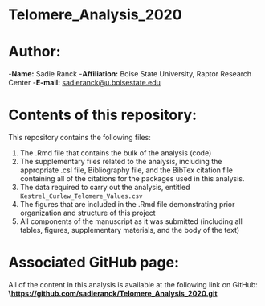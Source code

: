 # Telomere_Analysis_2020

# Author:

-**Name:** Sadie Ranck
-**Affiliation:** Boise State University, Raptor Research Center
-**E-mail:** sadieranck@u.boisestate.edu

# Contents of this repository:

This repository contains the following files:

1. The .Rmd file that contains the bulk of the analysis (code)
2. The supplementary files related to the analysis, including the appropriate .csl file, Bibliography file, and the BibTex citation file containing all of the citations for the packages used in this analysis. 
3. The data required to carry out the analysis, entitled `Kestrel_Curlew_Telomere_Values.csv`
4. The figures that are included in the .Rmd file demonstrating prior organization and structure of this project
5. All components of the manuscript as it was submitted (including all tables, figures, supplementary materials, and the body of the text)

# Associated GitHub page:

All of the content in this analysis is available at the following link on GitHub:
**\https://github.com/sadieranck/Telomere_Analysis_2020.git**
